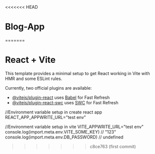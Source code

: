 <<<<<<< HEAD
# Blog-App
=======
# React + Vite

This template provides a minimal setup to get React working in Vite with HMR and some ESLint rules.

Currently, two official plugins are available:

- [@vitejs/plugin-react](https://github.com/vitejs/vite-plugin-react/blob/main/packages/plugin-react/README.md) uses [Babel](https://babeljs.io/) for Fast Refresh
- [@vitejs/plugin-react-swc](https://github.com/vitejs/vite-plugin-react-swc) uses [SWC](https://swc.rs/) for Fast Refresh

//Environment variable setup in create react app
REACT_APP_APPWRITE_URL="test env"

//Environment variable setup in vite
VITE_APPWRITE_URL="test env"
console.log(import.meta.env.VITE_SOME_KEY) // "123"
console.log(import.meta.env.DB_PASSWORD) // undefined
>>>>>>> c8ce763 (first commit)
